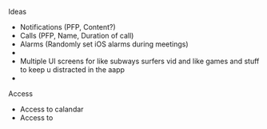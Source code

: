Ideas
- Notifications (PFP, Content?)
- Calls (PFP, Name, Duration of call)
- Alarms (Randomly set iOS alarms during meetings)
- 
- Multiple UI screens for like subways surfers vid and like games and stuff to keep u distracted in the aapp
-
Access
- Access to calandar
- Access to 